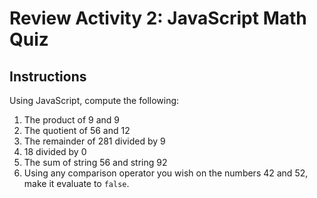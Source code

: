 # Review Activity 2: JavaScript Math Quiz

## Instructions

Using JavaScript, compute the following: 

1. The product of 9 and 9 
2. The quotient of 56 and 12
3. The remainder of 281 divided by 9
4. 18 divided by 0
5. The sum of string 56 and string 92
6. Using any comparison operator you wish on the numbers 42 and 52, make it evaluate to `false`.